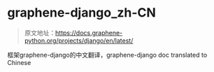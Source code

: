 # graphene-django_zh-CN

> 原文地址：https://docs.graphene-python.org/projects/django/en/latest/

框架graphene-django的中文翻译，graphene-django doc translated to Chinese
